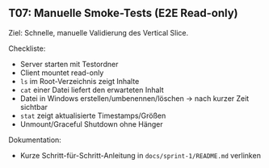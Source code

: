 ## T07: Manuelle Smoke-Tests (E2E Read-only)

Ziel:
Schnelle, manuelle Validierung des Vertical Slice.

Checkliste:
- Server starten mit Testordner
- Client mountet read-only
- `ls` im Root-Verzeichnis zeigt Inhalte
- `cat` einer Datei liefert den erwarteten Inhalt
- Datei in Windows erstellen/umbenennen/löschen → nach kurzer Zeit sichtbar
- `stat` zeigt aktualisierte Timestamps/Größen
- Unmount/Graceful Shutdown ohne Hänger

Dokumentation:
- Kurze Schritt-für-Schritt-Anleitung in `docs/sprint-1/README.md` verlinken


